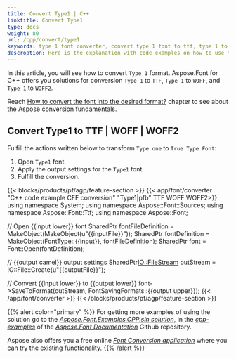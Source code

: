 ```yaml
---
title: Convert Type1 | C++
linktitle: Convert Type1
type: docs
weight: 80
url: /cpp/convert/type1
keywords: type 1 font converter, convert type 1 font to ttf, type 1 to ttf, type one to woff
descroption: Here is the explanation with code examples on how to use the Aspose solution to convert Type 1 format to TTF, WOFF, and WOFF2 formats.
---
```


In this article, you will see how to convert `Type 1` format. Aspose.Font for C++ offers you solutions for conversion `Type 1` to `TTF`, `Type 1` to `WOFF`, and `Type 1` to `WOFF2`. 

Reach [How to convert the font into the desired format?](https://docs.aspose.com//font/cpp/convert/#how-to-convert-the-font-into-the-desired-format) chapter to see about the Aspose conversion fundamentals.

## Convert Type1 to TTF | WOFF | WOFF2

Fulfill the actions written below to transform `Type one` to `True Type Font`:
1. Open `Type1` font.
2. Apply the output settings for the `Type1` font.
3. Fulfill the conversion.

{{< blocks/products/pf/agp/feature-section >}}
{{< app/font/converter "C++ code example CFF conversion" "Type1|pfb" TTF WOFF WOFF2>}}
using namespace System;
using namespace Aspose::Font::Sources;
using namespace Aspose::Font::Ttf;
using namespace Aspose::Font;

// Open {{input lower}} font
SharedPtr<FontFileDefinition> fontFileDefinition = MakeObject<FontFileDefinition>(MakeObject<FileSystemStreamSource>(u"{{inputFile}}"));
SharedPtr<FontDefinition> fontDefinition = MakeObject<FontDefinition>(FontType::{{input}}, fontFileDefinition);
SharedPtr<Font> font = Font::Open(fontDefinition);

// {{output camel}} output settings
SharedPtr<IO::FileStream> outStream = IO::File::Create(u"{{outputFile}}");

// Convert {{input lower}} to {{output lower}}
font->SaveToFormat(outStream, FontSavingFormats::{{output upper}});
{{< /app/font/converter >}}
{{< /blocks/products/pf/agp/feature-section >}}

{{% alert color="primary" %}}
For getting more examples of using the solution go to the [*Aspose.Font.Examples.CPP.sln solution*](https://github.com/aspose-font/Aspose.Font-Documentation/tree/master/cpp-examples), in the [*cpp-examples*](https://github.com/aspose-font/Aspose.Font-Documentation/tree/master/cpp-examples) of the [*Aspose.Font Documentation*](https://github.com/aspose-font/Aspose.Font-Documentation) Github repository.

Aspose also offers you a free online [*Font Conversion application*](https://products.aspose.app/font/conversion) where you can try the existing functionality.
{{% /alert %}}